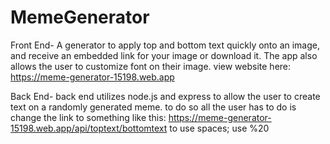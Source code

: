 # MemeGenerator
Front End-
A generator to apply top and bottom text quickly onto an image, and receive an embedded link for your image or download it.
The app also allows the user to customize font on their image.
view website here: https://meme-generator-15198.web.app

Back End-
back end utilizes node.js and express to allow the user to
create text on a randomly generated meme.
to do so all the user has to do is change the link to something like this:
https://meme-generator-15198.web.app/api/toptext/bottomtext
to use spaces; use %20


